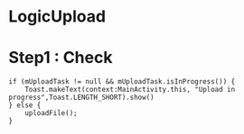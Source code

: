 # LogicUpload

# Step1 : Check 

```
if (mUploadTask != null && mUploadTask.isInProgress()) {
    Toast.makeText(context:MainActivity.this, "Upload in progress",Toast.LENGTH_SHORT).show()
} else {
    uploadFile();
}
```
